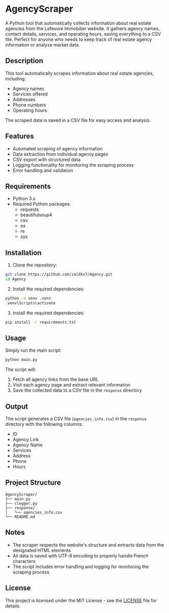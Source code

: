 # AgencyScraper

A Python tool that automatically collects information about real estate agencies from the Lefeuvre Immobilier website. It gathers agency names, contact details, services, and operating hours, saving everything to a CSV file. Perfect for anyone who needs to keep track of real estate agency information or analyze market data.

## Description

This tool automatically scrapes information about real estate agencies, including:
- Agency names
- Services offered
- Addresses
- Phone numbers
- Operating hours

The scraped data is saved in a CSV file for easy access and analysis.

## Features

- Automated scraping of agency information
- Data extraction from individual agency pages
- CSV export with structured data
- Logging functionality for monitoring the scraping process
- Error handling and validation

## Requirements

- Python 3.x
- Required Python packages:
  - requests
  - beautifulsoup4
  - csv
  - os
  - re
  - sys

## Installation

1. Clone the repository:
```bash
git clone https://github.com/zaidkx7/Agency.git
cd Agency
```

2. Install the required dependencies:
```bash
python -m venv .venv
.venv\Scripts\activate
```

3. Install the required dependencies:
```bash
pip install -r requirements.txt
```

## Usage

Simply run the main script:
```bash
python main.py
```

The script will:
1. Fetch all agency links from the base URL
2. Visit each agency page and extract relevant information
3. Save the collected data to a CSV file in the `response` directory

## Output

The script generates a CSV file (`agencies_info.csv`) in the `response` directory with the following columns:
- ID
- Agency Link
- Agency Name
- Services
- Address
- Phone
- Hours

## Project Structure

```
AgencyScraper/
├── main.py
├── clogger.py
├── response/
│   └── agencies_info.csv
└── README.md
```

## Notes

- The scraper respects the website's structure and extracts data from the designated HTML elements
- All data is saved with UTF-8 encoding to properly handle French characters
- The script includes error handling and logging for monitoring the scraping process

## License

This project is licensed under the MIT License - see the [LICENSE](LICENSE) file for details. 